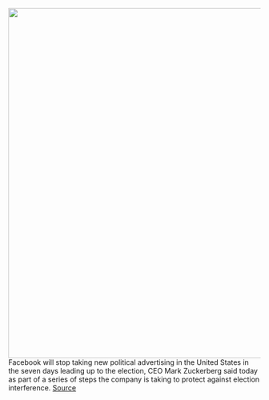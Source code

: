 <img src='https://cdn.vox-cdn.com/thumbor/LAAmsBF9G6q3KSfkd4-1-5HWOGU=/0x0:2040x1360/1200x800/filters:focal(857x517:1183x843)/cdn.vox-cdn.com/uploads/chorus_image/image/67346293/acastro_180522_facebook_0002.0.jpg' width='700px' /><br/>
Facebook will stop taking new political advertising in the United States in the seven days leading up to the election, CEO Mark Zuckerberg said today as part of a series of steps the company is taking to protect against election interference.
<a href='https://www.theverge.com/2020/9/3/21419258/facebook-political-ads-deadline-announcements-voter-registration-mark-zuckerberg'> Source <a/>